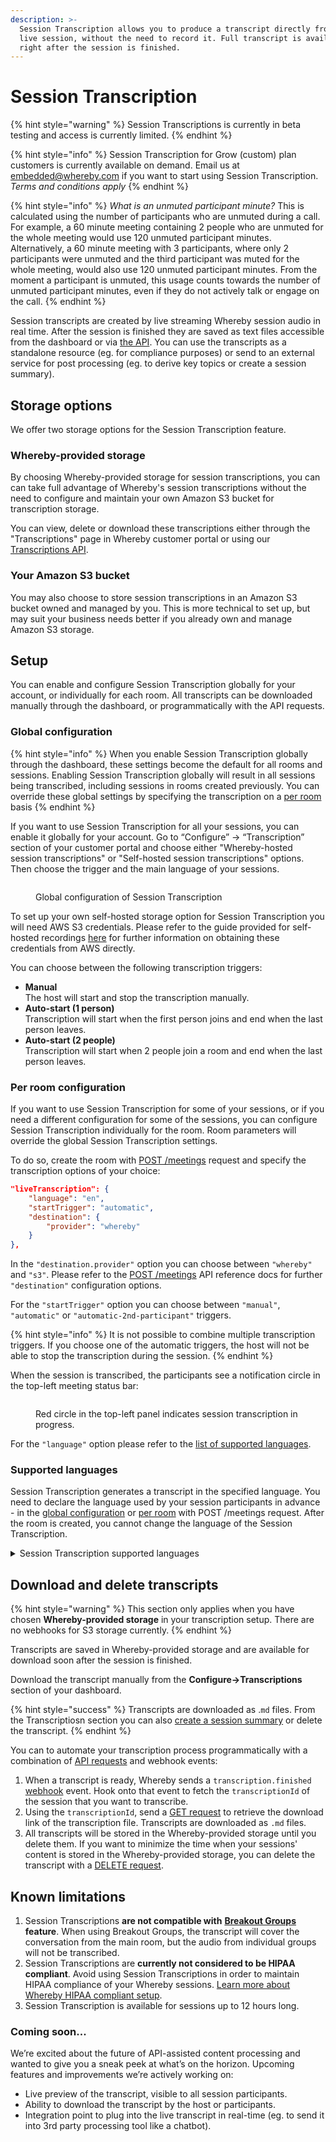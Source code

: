 ```yaml
---
description: >-
  Session Transcription allows you to produce a transcript directly from the
  live session, without the need to record it. Full transcript is available
  right after the session is finished.
---
```


# Session Transcription

{% hint style="warning" %}
Session Transcriptions is currently in beta testing and access is currently limited.
{% endhint %}

{% hint style="info" %}
Session Transcription for Grow (custom) plan customers is currently available on demand. Email us at embedded@whereby.com if you want to start using Session Transcription. _Terms and conditions apply_
{% endhint %}

{% hint style="info" %}
_What is an unmuted participant minute?_ This is calculated using the number of participants who are unmuted during a call. For example, a 60 minute meeting containing 2 people who are unmuted for the whole meeting would use 120 unmuted participant minutes. Alternatively, a 60 minute meeting with 3 participants, where only 2 participants were unmuted and the third participant was muted for the whole meeting, would also use 120 unmuted participant minutes. From the moment a participant is unmuted, this usage counts towards the number of unmuted participant minutes, even if they do not actively talk or engage on the call.
{% endhint %}

Session transcripts are created by live streaming Whereby session audio in real time. After the session is finished they are saved as text files accessible from the dashboard or via [the API](../../reference/whereby-rest-api-reference/transcriptions.md). You can use the transcripts as a standalone resource (eg. for compliance purposes) or send to an external service for post processing (eg. to derive key topics or create a session summary).&#x20;

## Storage options

We offer two storage options for the Session Transcription feature.&#x20;

### Whereby-provided storage

By choosing Whereby-provided storage for session transcriptions, you can can take full advantage of Whereby's session transcriptions without the need to configure and maintain your own Amazon S3 bucket for transcription storage.

You can view, delete or download these transcriptions either through the "Transcriptions" page in Whereby customer portal or using our [Transcriptions API](../../reference/whereby-rest-api-reference/transcriptions.md).

### Your Amazon S3 bucket

You may also choose to store session transcriptions in an Amazon S3 bucket owned and managed by you. This is more technical to set up, but may suit your business needs better if you already own and manage Amazon S3 storage.

## Setup

You can enable and configure Session Transcription globally for your account, or individually for each room. All transcripts can be downloaded manually through the dashboard, or programmatically with the API requests.

### Global configuration

{% hint style="info" %}
When you enable Session Transcription globally through the dashboard, these settings become the default for all rooms and sessions. Enabling Session Transcription globally will result in all sessions being transcribed, including sessions in rooms created previously. You can override these global settings by specifying the transcription on a [per room](session-transcription.md#per-room-configuration) basis
{% endhint %}

If you want to use Session Transcription for all your sessions, you can enable it globally for your account. Go to “Configure” → “Transcription” section of your customer portal and choose either "Whereby-hosted session transcriptions" or "Self-hosted session transcriptions" options. Then choose the trigger and the main language of your sessions.

<figure><img src="../../.gitbook/assets/396a9990-7860-4967-ac50-f999c453f7b8.png" alt=""><figcaption><p>Global configuration of Session Transcription</p></figcaption></figure>

To set up your own self-hosted storage option for Session Transcription you will need AWS S3 credentials. Please refer to the guide provided for self-hosted recordings [here](../recording-with-embedded/cloud-recording.md#setup-and-information-in-s3) for further information on obtaining these credentials from AWS directly.

You can choose between the following transcription triggers:

* **Manual**\
  The host will start and stop the transcription manually.&#x20;
* **Auto-start (1 person)** \
  Transcription will start when the first person joins and end when the last person leaves.&#x20;
* **Auto-start (2 people)**\
  Transcription will start when 2 people join a room and end when the last person leaves.



### Per room configuration

If you want to use Session Transcription for some of your sessions, or if you need a different configuration for some of the sessions, you can configure Session Transcription individually for the room. Room parameters will override the global Session Transcription settings.&#x20;

To do so, create the room with [POST /meetings](../../reference/whereby-rest-api-reference/meetings.md) request and specify the transcription options of your choice:&#x20;

```json
"liveTranscription": { 
    "language": "en", 
    "startTrigger": "automatic",
    "destination": {
        "provider": "whereby"
    }
},
```

In the `"destination.provider"` option you can choose between `"whereby"` and `"s3"`. Please refer to the [POST /meetings](../../reference/whereby-rest-api-reference/meetings.md) API reference docs for further `"destination"` configuration options.

For the `"startTrigger"` option you can choose between `"manual"`, `"automatic"` or `"automatic-2nd-participant"` triggers.&#x20;

{% hint style="info" %}
It is not possible to combine multiple transcription triggers. If you choose one of the automatic triggers, the host will not be able to stop the transcription during the session.&#x20;
{% endhint %}

When the session is transcribed, the participants see a notification circle in the top-left meeting status bar:

<figure><img src="../../.gitbook/assets/image (5).png" alt=""><figcaption><p>Red circle in the top-left panel indicates session transcription in progress.</p></figcaption></figure>

For the `"language"` option please refer to the [list of supported languages](session-transcription.md#supported-languages).

### Supported languages

Session Transcription generates a transcript in the specified language. You need to declare the language used by your session participants in advance - in the [global configuration](session-transcription.md#global-configuration) or [per room](session-transcription.md#per-room-configuration) with POST /meetings request. After the room is created, you cannot change the language of the Session Transcription.&#x20;

<details>

<summary>Session Transcription supported languages</summary>

* Catalan (ca)
* Chinese (Mandarin, Simplified) (zh)
* Chinese (Mandarin, Traditional) (zh-TW)
* Czech (cs)
* Danish (da)
* Dutch (nl)
* English (en)
* Finnish (fi)
* French (fr)
* German (de)
* Greek (el)
* Hindi (hi)
* Indonesian (id)
* Italian (it)
* Japanese (ja)
* Korean (ko)
* Latvian (lv)
* Malay (ms)
* Norwegian (no)
* Polish (pl)
* Portuguese (pt)
* Brazilian Portuguese (pt-BR)
* Romanian (ro)
* Russian (ru)
* Slovak (sk)
* Spanish (es)
* Swedish (sv)
* Thai (th)
* Ukrainian (uk)
* Vietnamese (vi)

</details>

## Download and delete transcripts

{% hint style="warning" %}
This section only applies when you have chosen **Whereby-provided storage** in your transcription setup. There are no webhooks for S3 storage currently.
{% endhint %}

Transcripts are saved in Whereby-provided storage and are available for download soon after the session is finished.&#x20;

Download the transcript manually from the **Configure->Transcriptions** section of your dashboard.

{% hint style="success" %}
Transcripts are downloaded as .`md` files. From the Transcriptiosn section you can also [create a session summary](../transcribing-sessions-1.md#manual-session-summaries) or delete the transcript.
{% endhint %}

You can to automate your transcription process programmatically with a combination of [API requests](../../reference/whereby-rest-api-reference/transcriptions.md) and webhook events:

1. When a transcript is ready, Whereby sends a `transcription.finished` [webhook](../insights-suite-and-api/webhooks.md#transcription-data-properties) event. Hook onto that event to fetch the `transcriptionId` of the session that you want to transcribe.&#x20;
2. Using the `transcriptionId`, send a [GET request](../../reference/whereby-rest-api-reference/transcriptions.md#transcriptions-transcriptionid-access-link) to retrieve the download link of the transcription file. Transcripts are downloaded as `.md` files.&#x20;
3. All transcripts will be stored in the Whereby-provided storage until you delete them. If you want to  minimize the time when your sessions' content is stored in the Whereby-provided storage, you can delete the transcript with a [DELETE request](../../reference/whereby-rest-api-reference/transcriptions.md#transcriptions-bulk-delete).

## Known limitations

1. Session Transcriptions **are not compatible with** [**Breakout Groups**](../../whereby-101/customizing-rooms/breakout-groups-with-embedded.md) **feature**. When using Breakout Groups, the transcript will cover the conversation from the main room, but the audio from individual groups will not be transcribed.&#x20;
2. Session Transcriptions are **currently not considered to be HIPAA compliant**. Avoid using Session Transcriptions in order to maintain HIPAA compliance of your Whereby sessions. [Learn more about Whereby HIPAA compliant setup](../../whereby-101/faq-and-troubleshooting/hipaa-compliant-setup.md).
3. Session Transcription is available for sessions up to 12 hours long.

### Coming soon...

We’re excited about the future of API-assisted content processing and wanted to give you a sneak peek at what’s on the horizon. Upcoming features and improvements we’re actively working on:

* Live preview of the transcript, visible to all session participants.
* Ability to download the transcript by the host or participants.
* Integration point to plug into the live transcript in real-time (eg. to send it into 3rd party processing tool like a chatbot).
